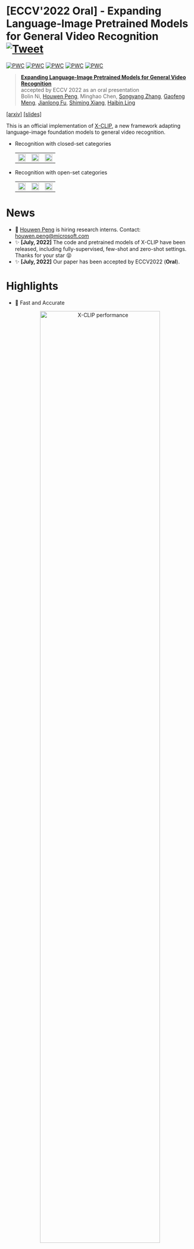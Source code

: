 
# [ECCV'2022 Oral] - Expanding Language-Image Pretrained Models for General Video Recognition [![Tweet](https://img.shields.io/twitter/url/http/shields.io.svg?style=social)](https://twitter.com/intent/tweet?text=CLIP%20for%20Video!!&url=https://github.com/microsoft/VideoX/edit/master/X-CLIP&via=houwen_peng&hashtags=CLIP,Kinetics,vision_transformer,zero_shot)

[![PWC](https://img.shields.io/endpoint.svg?url=https://paperswithcode.com/badge/expanding-language-image-pretrained-models/action-classification-on-kinetics-400)](https://paperswithcode.com/sota/action-classification-on-kinetics-400?p=expanding-language-image-pretrained-models)
[![PWC](https://img.shields.io/endpoint.svg?url=https://paperswithcode.com/badge/expanding-language-image-pretrained-models/action-classification-on-kinetics-600)](https://paperswithcode.com/sota/action-classification-on-kinetics-600?p=expanding-language-image-pretrained-models)
[![PWC](https://img.shields.io/endpoint.svg?url=https://paperswithcode.com/badge/expanding-language-image-pretrained-models/zero-shot-action-recognition-on-kinetics)](https://paperswithcode.com/sota/zero-shot-action-recognition-on-kinetics?p=expanding-language-image-pretrained-models)
[![PWC](https://img.shields.io/endpoint.svg?url=https://paperswithcode.com/badge/expanding-language-image-pretrained-models/zero-shot-action-recognition-on-hmdb51)](https://paperswithcode.com/sota/zero-shot-action-recognition-on-hmdb51?p=expanding-language-image-pretrained-models)
[![PWC](https://img.shields.io/endpoint.svg?url=https://paperswithcode.com/badge/expanding-language-image-pretrained-models/zero-shot-action-recognition-on-ucf101)](https://paperswithcode.com/sota/zero-shot-action-recognition-on-ucf101?p=expanding-language-image-pretrained-models)
> [**Expanding Language-Image Pretrained Models for General Video Recognition**](https://arxiv.org/abs/2208.02816)<br>
> accepted by ECCV 2022 as an oral presentation<br>
> Bolin Ni, [Houwen Peng](https://houwenpeng.com/), Minghao Chen, [Songyang Zhang](https://sy-zhang.github.io/), [Gaofeng Meng](https://people.ucas.ac.cn/~gfmeng), [Jianlong Fu](https://jianlong-fu.github.io/), [Shiming Xiang](https://people.ucas.ac.cn/~xiangshiming), [Haibin Ling](https://www3.cs.stonybrook.edu/~hling/)

[[arxiv]](https://arxiv.org/abs/2208.02816)
[[slides]]()

This is an official implementation of [X-CLIP](https://arxiv.org/abs/2208.02816), a new framework adapting language-image foundation models to general video recognition. 

- Recognition with closed-set categories
    <table>
        <tr>
            <td ><center><img width="100%" alt="" src="https://github.com/nbl97/X-CLIP_Model_Zoo/releases/download/v1.0/dog_.gif"/></center></td>
            <td ><center><img width="100%" alt="" src="https://github.com/nbl97/X-CLIP_Model_Zoo/releases/download/v1.0/wheel_.gif"/></center></td>
            <td ><center><img width="100%" alt="" src="https://github.com/nbl97/X-CLIP_Model_Zoo/releases/download/v1.0/cake_.gif"/></center></td>
        </tr>
    </table>

- Recognition with open-set categories
    <table>
        <tr>
            <td ><center><img width="100%" alt="" src="https://github.com/nbl97/X-CLIP_Model_Zoo/releases/download/v1.0/dogs_.gif"/></center></td>
            <td ><center><img width="100%" alt="" src="https://github.com/nbl97/X-CLIP_Model_Zoo/releases/download/v1.0/math_.gif"/></center></td>
            <td ><center><img width="100%" alt="" src="https://github.com/nbl97/X-CLIP_Model_Zoo/releases/download/v1.0/dunk_.gif"/></center></td>
        </tr>
    </table>

# News
- :eyes: [Houwen Peng](https://houwenpeng.com/) is hiring research interns. Contact: [houwen.peng@microsoft.com](houwen.peng@microsoft.com)
- :sparkles: **[July, 2022]** The code and pretrained models of X-CLIP have been released, including fully-supervised, few-shot and zero-shot settings. Thanks for your star :stuck_out_tongue_closed_eyes:
- :sparkles: **[July, 2022]** Our paper has been accepted by ECCV2022 (**Oral**).


# Highlights
- :muscle: Fast and Accurate

<div align="center">
    <img width="80%" alt="X-CLIP performance" src=".figures/performance.png"/>
</div>

    
# Environment Setup
To set up the environment, you can easily run the following command:
```
conda create -n XCLIP python=3.7
conda activate XCLIP
pip install -r requirements.txt
```

Install Apex as follows
```
git clone https://github.com/NVIDIA/apex
cd apex
pip install -v --disable-pip-version-check --no-cache-dir --global-option="--cpp_ext" --global-option="--cuda_ext" ./
```

# Data Preparation

For downloading the Kinetics datasets, you can refer to [mmaction2](https://github.com/open-mmlab/mmaction2/blob/master/tools/data/kinetics/README.md) or [CVDF](https://github.com/cvdfoundation/kinetics-dataset). For [UCF-101](https://www.crcv.ucf.edu/data/UCF101.php) and [HMDB-51](https://serre-lab.clps.brown.edu/resource/hmdb-a-large-human-motion-database/), you can easily get them from the official website.

Due to limited storage, we decord the videos in an online fashion using [decord](https://github.com/dmlc/decord).

We provide the following two ways to organize the dataset:

- **Option \#1:** Standard Folder. For standard folder, put all videos in the `videos` folder, and prepare the annotation files as `train.txt` and `val.txt`. Please make sure the folder looks like this:
    ```Shell
    $ ls /PATH/TO/videos | head -n 2
    a.mp4
    b.mp4

    $ head -n 2 /PATH/TO/train.txt
    a.mp4 0
    b.mp4 2

    $ head -n 2 /PATH/TO/val.txt
    c.mp4 1
    d.mp4 2
    ```


-  **Option \#2:** Zip/Tar File. When reading videos from massive small files, we recommend using zipped files to boost loading speed. The videos can be organized into a `tar` file `videos.tar`, which looks like:
    ```Shell
    $ tar -tvf /PATH/TO/videos.tar | head -n 2
    a.mp4
    b.mp4
    ```

Since that our method employs semantic information in text labels, rather than traditional one-hot label, it is necessary to provide a textual description for each video category. For example, we provide the text description of Kinetics-400 in the file `labels/kinetics_400_labels.csv`. Here is the format:
```Shell
$ head -n 5 labels/kinetics_400_labels.csv
id,name
0,abseiling
1,air drumming
2,answering questions
3,applauding
```
The `id` indicates the class id, while the `name` denotes the text description.

# Model Zoo
For evaluation, we provide the checkpoints of our models in the following tables.
- Fully-supervised on Kinetics-400:

    | Model | FLOPs(G)| Input | Top-1 Acc.(%) | Top-5 Acc.(%)| ckpt | log |
    |--|--|--|--|--|--|--|
    | X-CLIP-B/32 | 39 |8x224 |80.4 | 95.0 | [Github](https://github.com/nbl97/X-CLIP_Model_Zoo/releases/download/v1.0/k400_32_8.pth) | [Github](https://github.com/nbl97/X-CLIP_Model_Zoo/releases/download/v1.0/k400_32_8.txt)|
    | X-CLIP-B/32 | 75 |16x224 |81.1 | 95.5 | [Github](https://github.com/nbl97/X-CLIP_Model_Zoo/releases/download/v1.0/k400_32_16.pth) | [Github](https://github.com/nbl97/X-CLIP_Model_Zoo/releases/download/v1.0/k400_32_16.txt) |
    | X-CLIP-B/16 | 145 |8x224 |83.8 | 95.7 | [Github](https://github.com/nbl97/X-CLIP_Model_Zoo/releases/download/v1.0/k400_16_8.pth) | [Github](https://github.com/nbl97/X-CLIP_Model_Zoo/releases/download/v1.0/k400_16_8.txt) |
    | X-CLIP-B/16 | 287 |16x224 |84.7 | 96.8 | [Github](https://github.com/nbl97/X-CLIP_Model_Zoo/releases/download/v1.0/k400_16_16.pth) | [Github](https://github.com/nbl97/X-CLIP_Model_Zoo/releases/download/v1.0/k400_16_16.txt)|
    | X-CLIP-B/14 | 658 |8x224 |87.1 | 97.6 | [GoogleDrive](https://drive.google.com/file/d/1NUOImq0o5DlQTST17iIP3vG7DgmHQuCx/view?usp=sharing) | [Github](https://github.com/nbl97/X-CLIP_Model_Zoo/releases/download/v1.0/k400_14_8.txt)|
    | X-CLIP-B/14 | 3086 |16x336 |87.7 | 97.4 |[GoogleDrive](https://drive.google.com/file/d/1FOYgnJc097OJ4lGwtRCCydQyVPJEOH7d/view?usp=sharing)  |[Github](https://github.com/nbl97/X-CLIP_Model_Zoo/releases/download/v1.0/k400_14_16_336.txt) |

- Fully-supervised on Kinetics-600:

    | Model | FLOPs(G)| Input | Top-1 Acc.(%) | Top-5 Acc.(%)| ckpt | log |
    |--|--|--|--|--|--|--|
    | X-CLIP-B/16 | 145|8x224 |85.3 | 97.1 | [Github](https://github.com/nbl97/X-CLIP_Model_Zoo/releases/download/v1.0/k600_16_8.pth) | [Github](https://github.com/nbl97/X-CLIP_Model_Zoo/releases/download/v1.0/k600_16_8.txt)|
    | X-CLIP-B/16 | 287 |16x224 |85.8 | 97.3 | [Github](https://github.com/nbl97/X-CLIP_Model_Zoo/releases/download/v1.0/k600_16_16.pth) | [Github](https://github.com/nbl97/X-CLIP_Model_Zoo/releases/download/v1.0/k600_16_16.txt) |
    | X-CLIP-L/14 | 658 |8x224 |88.3 | 97.7 | [GoogleDrive](https://drive.google.com/file/d/1FV8C1INuM91sLAN4ImjzePLIlpMSihwV/view?usp=sharing) | [Github](https://github.com/nbl97/X-CLIP_Model_Zoo/releases/download/v1.0/k600_14_8.txt) |

- Few-shot:

    | Model | Dataset | K | FLOPs(G) | Input| Top-1 Acc.(%) | ckpt | log |
    |--|--|--|--|--|--|--|--|
    | X-CLIP-B/16 | HMDB-51 | 2 | 571 | 32x224 |53.0 | [Github](https://github.com/nbl97/X-CLIP_Model_Zoo/releases/download/v1.0/few_hmdb_2.pth) | [Github](https://github.com/nbl97/X-CLIP_Model_Zoo/releases/download/v1.0/hmdb_2.txt)|
    | X-CLIP-B/16 | HMDB-51 | 4 |571 |32x224 |57.3 | [Github](https://github.com/nbl97/X-CLIP_Model_Zoo/releases/download/v1.0/few_hmdb_4.pth) | [Github](https://github.com/nbl97/X-CLIP_Model_Zoo/releases/download/v1.0/hmdb_4.txt) |
    | X-CLIP-B/16 | HMDB-51 | 8 |571 |32x224 |62.8 | [Github](https://github.com/nbl97/X-CLIP_Model_Zoo/releases/download/v1.0/few_hmdb_8.pth) | [Github](https://github.com/nbl97/X-CLIP_Model_Zoo/releases/download/v1.0/hmdb_8.txt) |
    | X-CLIP-B/16 | HMDB-51 |16 |571 |32x224 |64.0 | [Github](https://github.com/nbl97/X-CLIP_Model_Zoo/releases/download/v1.0/few_hmdb_16.pth) | [Github](https://github.com/nbl97/X-CLIP_Model_Zoo/releases/download/v1.0/hmdb_16.txt) |
    | X-CLIP-B/16 | UCF-101 | 2 |571 |32x224 |76.4 | [Github](https://github.com/nbl97/X-CLIP_Model_Zoo/releases/download/v1.0/few_ucf_2.pth) | [Github](https://github.com/nbl97/X-CLIP_Model_Zoo/releases/download/v1.0/ucf_2.txt)|
    | X-CLIP-B/16 | UCF-101 | 4 |571 |32x224 |83.4 | [Github](https://github.com/nbl97/X-CLIP_Model_Zoo/releases/download/v1.0/few_ucf_4.pth) | [Github](https://github.com/nbl97/X-CLIP_Model_Zoo/releases/download/v1.0/ucf_4.txt) |
    | X-CLIP-B/16 | UCF-101 | 8 |571 |32x224 |88.3 | [Github](https://github.com/nbl97/X-CLIP_Model_Zoo/releases/download/v1.0/few_ucf_8.pth) | [Github](https://github.com/nbl97/X-CLIP_Model_Zoo/releases/download/v1.0/ucf_8.txt) |
    | X-CLIP-B/16 | UCF-101 | 16 |571 |32x224 |91.4 | [Github](https://github.com/nbl97/X-CLIP_Model_Zoo/releases/download/v1.0/few_ucf_16.pth) | [Github](https://github.com/nbl97/X-CLIP_Model_Zoo/releases/download/v1.0/ucf_16.txt) |

- Zero-shot:
  | Model | Dataset | FLOPs(G)| Input | Top-1 Acc.(%) | ckpt | log |
  |--|--|--|--|--|--|--|
  | X-CLIP-B/16 | HMDB-51 |571|32x224 | 44.6 | [Github](https://github.com/nbl97/X-CLIP_Model_Zoo/releases/download/v1.0/zero.pth) | [Github](https://github.com/nbl97/X-CLIP_Model_Zoo/releases/download/v1.0/zero.txt)|
    | X-CLIP-B/16 | UCF-101 |571|32x224 | 72.0 | [Github](https://github.com/nbl97/X-CLIP_Model_Zoo/releases/download/v1.0/zero.pth) | [Github](https://github.com/nbl97/X-CLIP_Model_Zoo/releases/download/v1.0/zero.txt) |
    | X-CLIP-B/16 | Kinetics-600 |571|32x224 | 65.2 | [Github](https://github.com/nbl97/X-CLIP_Model_Zoo/releases/download/v1.0/zero.pth) | [Github](https://github.com/nbl97/X-CLIP_Model_Zoo/releases/download/v1.0/zero.txt) |


# Train
The config files lie in `configs`. For example, to train X-CLIP-B/32 with 8 frames on Kinectis-400 on 8 GPUs, you can run
```
python -m torch.distributed.launch --nproc_per_node=8 \ 
main.py -cfg configs/k400/32_8.yaml --output /PATH/TO/OUTPUT --accumulation-steps 4
```

**Note:**
- We recommend setting the total batch size to 256. If memory or #GPUs is limited, you can use `--accumulation-steps` to maintain the total batch size. Specifically, here the effective total batch size is 8(`GPUs_NUM`) x 8(`TRAIN.BATCH_SIZE`) x 4(`TRAIN.ACCUMULATION_STEPS`) = 256.
- Please specify the data path in config file(`configs/*.yaml`). Also, you can set them by attaching an argument `--opts DATA.ROOT /PATH/TO/videos DATA.TRAIN_FILE /PATH/TO/train.txt DATA.VAL_FILE /PATH/TO/val.txt`. Note that if you use the tar file(`videos.tar`), just set the `DATA.ROOT` to `/PATH/TO/videos.tar`. For standard folder, set that to `/PATH/TO/videos` naturally.
- The pretrained CLIP will be automatically downloaded. Of course, you can specify it by using `--pretrained /PATH/TO/PRETRAINED`.

# Test
For example, to test the X-CLIP-B/32 with 8 frames on Kinectis-400, you can run
```
python -m torch.distributed.launch --nproc_per_node=8 main.py \
-cfg configs/k400/32_8.yaml --output /PATH/TO/OUTPUT --only_test --resume /PATH/TO/CKPT \
--opts TEST.NUM_CLIP 4 TEST.NUM_CROP 3
```

**Note:**
- According to our experience and sanity checks, there is a reasonable random variation about +/-0.2% top-1 accuracy when testing on different machines.
- There are two parts in the provided logs of the fully-supervised experiments. The first part is conventional training followed by validation per epoch with single-view. The second part, attached at the end of the log, is the multiview (3 crops x 4 clips) inference logs.


# Bibtex
If this project is useful for you, please consider citing our paper :mega:
```
@article{XCLIP,
  title={Expanding Language-Image Pretrained Models for General Video Recognition},
  author={Ni, Bolin and Peng, Houwen and Chen, Minghao and Zhang, Songyang and Meng, Gaofeng and Fu, Jianlong and Xiang, Shiming and Ling, Haibin},
  booktitle={European Conference on Computer Vision (ECCV)},
  year={2022}
}
```
# Acknowledgements
Parts of the codes are borrowed from [mmaction2](https://github.com/open-mmlab/mmaction2), [Swin](https://github.com/microsoft/Swin-Transformer) and [CLIP](https://github.com/openai/CLIP). Sincere thanks to their wonderful works.
